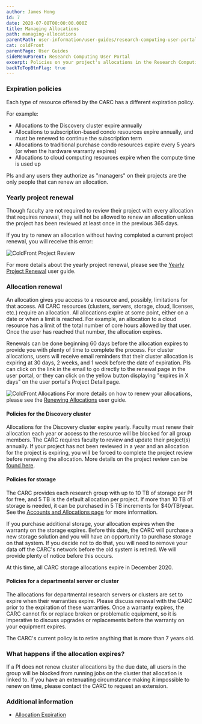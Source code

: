 ```yaml
---
author: James Hong
id: 7
date: 2020-07-08T00:00:00.000Z
title: Managing Allocations
path: managing-allocations
parentPath: user-information/user-guides/research-computing-user-portal
cat: coldFront
parentPage: User Guides
sideMenuParent: Research Computing User Portal
excerpt: Policies on your project's allocations in the Research Computing User Portal.
backToTopBtnFlag: true
---
```


### Expiration policies

Each type of resource offered by the CARC has a different expiration policy.

For example:
* Allocations to the Discovery cluster expire annually
* Allocations to subscription-based condo resources expire annually, and must be renewed to continue the subscription term
* Allocations to traditional purchase condo resources expire every 5 years (or when the hardware warranty expires)
* Allocations to cloud computing resources expire when the compute time is used up

PIs and any users they authorize as "managers" on their projects are the only people that can renew an allocation.  

### Yearly project renewal

Though faculty are not required to review their project with every allocation that requires renewal, they will not be allowed to renew an allocation unless the project has been reviewed at least once in the previous 365 days.

If you try to renew an allocation without having completed a current project renewal, you will receive this error:

![ColdFront Project Review](/images/coldfront_projectreviewnotification.png)

For more details about the yearly project renewal, please see the [Yearly Project Renewal](yearly-project-renewal) user guide.

### Allocation renewal

An allocation gives you access to a resource and, possibly, limitations for that access. All CARC resources (clusters, servers, storage, cloud, licenses, etc.) require an allocation.  All allocations expire at some point, either on a date or when a limit is reached. For example, an allocation to a cloud resource has a limit of the total number of core hours allowed by that user. Once the user has reached that number, the allocation expires.  

Renewals can be done beginning 60 days before the allocation expires to provide you with plenty of time to complete the process. For cluster allocations, users will receive email reminders that their cluster allocation is expiring at 30 days, 2 weeks, and 1 week before the date of expiration. PIs can click on the link in the email to go directly to the renewal page in the user portal, or they can click on the yellow button displaying "expires in X days" on the user portal's Project Detail page.

![ColdFront Allocations](/images/coldfront_allocation_overview2.png)
For more details on how to renew your allocations, please see the [Renewing Allocations](renew-allocation) user guide.

#### Policies for the Discovery cluster

Allocations for the Discovery cluster expire yearly.  Faculty must renew their allocation each year or access to the resource will be blocked for all group members. The CARC requires faculty to review and update their project(s) annually. If your project has not been reviewed in a year and an allocation for the project is expiring, you will be forced to complete the project review before renewing the allocation.  More details on the project review can be [found here](yearly-project-renewal).

#### Policies for storage

The CARC provides each research group with up to 10 TB of storage per PI for free, and 5 TB is the default allocation per project. If more than 10 TB of storage is needed, it can be purchased in 5 TB increments for $40/TB/year. See the [Accounts and Allocations page](/user-information/accounts) for more information.

If you purchase additional storage, your allocation expires when the warranty on the storage expires. Before this date, the CARC will purchase a new storage solution and you will have an opportunity to purchase storage on that system. If you decide not to do that, you will need to remove your data off the CARC's network before the old system is retired.  We will provide plenty of notice before this occurs.

At this time, all CARC storage allocations expire in December 2020.

#### Policies for a departmental server or cluster

The allocations for departmental research servers or clusters are set to expire when their warranties expire.  Please discuss renewal with the CARC prior to the expiration of these warranties. Once a warranty expires, the CARC cannot fix or replace broken or problematic equipment, so it is imperative to discuss upgrades or replacements before the warranty on your equipment expires.

The CARC's current policy is to retire anything that is more than 7 years old.

### What happens if the allocation expires?

If a PI does not renew cluster allocations by the due date, all users in the group will be blocked from running jobs on the cluster that allocation is linked to. If you have an extenuating circumstance making it impossible to renew on time, please contact the CARC to request an extension.

### Additional information

* [Allocation Expiration](allocation-expiration)
